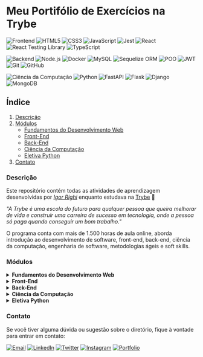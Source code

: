 # Meu Portifólio de Exercícios na Trybe
![Frontend](https://img.shields.io/badge/Frontend-333333?style=for-the-badge)
![HTML5](https://img.shields.io/badge/HTML5-E34F26?style=for-the-badge&logo=html5&logoColor=white)
![CSS3](https://img.shields.io/badge/CSS3-1572B6?style=for-the-badge&logo=css3&logoColor=white)
![JavaScript](https://img.shields.io/badge/JavaScript-F7DF1E?style=for-the-badge&logo=javascript&logoColor=black)
![Jest](https://img.shields.io/badge/Jest-C21325?style=for-the-badge&logo=jest&logoColor=white)
![React](https://img.shields.io/badge/React-61DAFB?style=for-the-badge&logo=react&logoColor=black)
![React Testing Library](https://img.shields.io/badge/RTL-61DAFB?style=for-the-badge)
![TypeScript](https://img.shields.io/badge/TypeScript-3178C6?style=for-the-badge&logo=typescript&logoColor=white)

![Backend](https://img.shields.io/badge/Backend-333333?style=for-the-badge)
![Node.js](https://img.shields.io/badge/Node.js-43853D?style=for-the-badge&logo=node.js&logoColor=white)
![Docker](https://img.shields.io/badge/Docker-2496ED?style=for-the-badge&logo=docker&logoColor=white)
![MySQL](https://img.shields.io/badge/MySQL-4479A1?style=for-the-badge&logo=mysql&logoColor=white)
![Sequelize ORM](https://img.shields.io/badge/Sequelize-52B0E7?style=for-the-badge)
![POO](https://img.shields.io/badge/POO-333333?style=for-the-badge)
![JWT](https://img.shields.io/badge/JWT-000000?style=for-the-badge)
![Git](https://img.shields.io/badge/Git-F05032?style=for-the-badge&logo=git&logoColor=white)
![GitHub](https://img.shields.io/badge/GitHub-181717?style=for-the-badge&logo=github&logoColor=white)

![Ciência da Computação](https://img.shields.io/badge/Ciência_da_Computação-0052CC?style=for-the-badge)
![Python](https://img.shields.io/badge/Python-3776AB?style=for-the-badge&logo=python&logoColor=white)
![FastAPI](https://img.shields.io/badge/FastAPI-009688?style=for-the-badge&logo=fastapi&logoColor=white)
![Flask](https://img.shields.io/badge/Flask-000000?style=for-the-badge&logo=flask&logoColor=white)
![Django](https://img.shields.io/badge/Django-092E20?style=for-the-badge&logo=django&logoColor=white)
![MongoDB](https://img.shields.io/badge/MongoDB-47A248?style=for-the-badge&logo=mongodb&logoColor=white)

## Índice

1. [Descrição](#descrição)
2. [Módulos](#módulos)
    - [Fundamentos do Desenvolvimento Web](#)
    - [Front-End](#)
    - [Back-End](#)
    - [Ciência da Computação](#)
    - [Eletiva Python](#)
3. [Contato](#contato)

### Descrição

Este repositório contém todas as atividades de aprendizagem desenvolvidas por _[Igor Righi](https://www.linkedin.com/in/igor-righi/)_ enquanto estudava na [Trybe](https://www.betrybe.com/) 🚀

_"A Trybe é uma escola do futuro para qualquer pessoa que queira melhorar de vida e construir uma carreira de sucesso em tecnologia, onde a pessoa só paga quando conseguir um bom trabalho."_

O programa conta com mais de 1.500 horas de aula online, aborda introdução ao desenvolvimento de software, front-end, back-end, ciência da computação, engenharia de software, metodologias ágeis e soft skills.

### Módulos

<details>

  <summary><strong> Fundamentos do Desenvolvimento Web </strong></summary>

  #### Seção 1: Unix, SHell e Git

  - [✅] 1: _Unix & Shell_
  - [✅] 2: _Git - O que é e para que serve_
  - [✅] 3: _Git & GitHub - Entendendo os comandos_

  #### Seção 2: Introdução à HTML & CSS

  - [✅] 1: _HTML & CSS - Estruturas de páginas_
  - [✅] 2: _HTML & CSS - Primeiros passos em CSS_
  - [✅] 3: _HTML & CSS - Seletores e posicionamento_
  - [✅] 4: _HTML Semântico_
  - [✅] 5: _Projeto - Lessons Learned_

  #### Seção 3: Introdução à JavaScript

  - [✅] 1: _JavaScript - Primeiros passos_
  - [✅] 2: _JavaScript - Array e loop For_
  - [✅] 3: _JavaScript - Funções_
  - [✅] 4: _JavaScript - Objetos_
  - [✅] 5: _JavaScript ES6 - let, const, arrow functions e template literals_
  - [✅] 6: _Projeto - Playground Functions_

  #### Seção 4: JavaScript: DOM, Eventos e Web Storage

  - [✅] 1: _Javascript - DOM e seletores_
  - [✅] 2: _Javascript - Trabalhando com elementos_
  - [✅] 3: _Javascript - Eventos_
  - [✅] 4: _Javascript - Web Storage_
  - [✅] 5: _Projeto - Arte com Pixels_

  #### Seção 5: HTML e CSS: Forms, Flexbox e Responsivo

  - [✅] 1: _HTML & CSS - Forms_
  - [✅] 2: _Bibliotecas JavaScript e FrameworksCSS_
  - [✅] 3: _CSS Flexbox - Parte 1_
  - [✅] 4: _CSS Flexbox - Parte 2_
  - [✅] 5: _CSS Responsivo - Mobile First_
  - [✅] 6: _Projeto - Trybewarts_

  #### Seção 6: Introdução à JavaScript ES6 e Testes Unitários

  - [✅] 1: _Fluxo de exceções e manipulação de objetos_
  - [✅] 2: _Primeiros passos em Jest_
  - [✅] 3: _Matchers e cobertura de código_
  - [✅] 4: _Projeto - JavaScript Testes Unitários_

  #### Seção 7: Higher Order Functions do JavaScript ES6

- [✅] 1: _Introdução a Higher Order Functions_
- [✅] 2: _Higher Order Functions - sort e map_
- [✅] 3: _Higher Order Functions - filter e reduce_
- [✅] 4: _JavaScript ES6 - spread operator, rest parameters e object destructuring_
- [✅] 5: _JavaScript ES6 - Array destructuring, Default destructuring, Object property shorthand e default parameters_
- [✅] 6: _Projeto - Zoo Functions_
</details>

<details>
  <summary><strong> Front-End </strong></summary>

  #### Seção 1: Introdução ao Frontend e JavaScript assícrono

  - [✅] 1: _Ambiente de desenvolvimento_
  - [✅] 2: _JavaScript Assícrono - Promises e fetch_
  - [✅] 3: _Prática - Casa de Câmbio_
  - [✅] 4: _Async, await e testes assíncronos_
  - [✅] 5: _Projeto - iChoveu_

  #### Seção 2: Introdução ao React

  - [✅] 1: _Introdução ao React e ao Typescript_
  - [✅] 2: _Componentes React e Props_
  - [✅] 3: _Avançando em componentes_
  - [✅] 4: _Prática - Solar System_
  - [✅] 5: _Estados e eventos_
  - [✅] 6: _Formulários_
  - [✅] 7: _Prática - Store Back Office_
  - [✅] 8: _Projeto - Password Manager_

  #### Seção 3: Aprofundando no React

  - [✅] 1: _React Router_
  - [✅] 2: _useEffect_
  - [✅] 3: _Prática - Clonando o Twitter_
  - [✅] 4: _Projeto - Trybetunes_

  #### Seção 4: Testes automatizados com React Testing Library

  - [✅] 1: _Introdução a React Testing Library_
  - [✅] 2: _RTL - Mocks_
  - [✅] 3: _RTL - Testando React Router_
  - [✅] 4: _Projeto - Testes em React_

  #### Seção 5: Metodologias Ágeis

  - [✅] 1: _CSS Modules_
  - [✅] 2: _Styled Components_
  - [✅] 3: _Metodologias ágeis_
  - [✅] 4: _Projeto: Frontend Online Store_

  #### Seção 6: Gerenciamento de estado com Redux

  - [✅] 1: _Introdução ao Redux - O estado global da aplicação_
  - [✅] 2: _Usando o Redux no React_
  - [✅] 3: _Usando o Redux no React - Prática_
  - [✅] 4: _Usando o Redux no React - Actions Assíncronas_
  - [✅] 5: _Testes em React-Redux_
  - [✅] 6: _Projeto - Trybe Wallet_

  #### Seção 7: Componentes de Classes e Context API e React Hooks

  - [✅] 1: _Componentes de Classes_
  - [✅] 2: _Context API_
  - [✅] 3: _Custom Hooks_
  - [✅] 4: _Projeto - StarWars_

  #### Seção 8: Projeto - App de Receitas

  - [✅] 1: _Projeto - App de Receitas_

</details>

<details>
  <summary><strong> Back-End </strong></summary>

  #### Seção 1: Docker - Utilizando Containers

  - [✅] 1: _Utilizando Containers_
  - [✅] 2: _Manipulando Imagens no Docker_
  - [✅] 3: _Orquestrando Containers com Docker Compose_
  - [✅] 4: _Projeto - Docker ToDo List_

  #### Seção 2: Introdução ao SQL

  - [✅] 1: _Banco de dados SQL_
  - [✅] 2: _Encontrando Dados em um Banco de Dados_
  - [✅] 3: _Filtrando Dados de Forma Específicas_
  - [✅] 4: _Manipulando Tabelas_
  - [✅] 5: _Projeto - All for One_

  #### Seção 3: Funções SQL - JOINs e Normalização

  - [✅] 1: _Funções mais usadas no SQL_
  - [✅] 2: _Descomplicando JOINs_
  - [✅] 3: _Transformando Ideias em um Modelo de Banco de Dados_
  - [✅] 4: _Projeto - One for All_

  #### Seção 4: Introdução a Desenvolvimento Web com NodeJs

  - [✅] 1: _Runtime Assíncrono_
  - [✅] 2: _Rest API com Express_
  - [✅] 3: _Testes de Integração_
  - [✅] 4: _Express e Middlewares_
  - [✅] 5: _Express e MySQL_
  - [✅] 6: _Projeto - Talk Manager_

  #### Seção 5: Arquitetura de Software - Model, Service e Controller

  - [✅] 1: _Camada Model_
  - [✅] 2: _Refatorando a Camada Model_
  - [✅] 3: _Camada Servie_
  - [✅] 4: _Refatorando a Camada Service_
  - [✅] 5: _Refatorando a Camada Controller_
  - [✅] 6: _Projeto - Store Manager_

  #### Seção 6: NodeJs - ORM e Autenticação

  - [✅] 1: _Interface da Aplicação com o Banco de Dados_
  - [✅] 2: _Associations 1-1 e 1-N_
  - [✅] 3: _Associations N-N e Transactions_
  - [✅] 4: _JSON Web Token_
  - [✅] 5: _Projeto - API de Blogs_

  #### Seção 7: Implementação de Aplicações na Nuvem

  - [✅] 1: _Infraestrutura e Depoly com Railway_

  #### Seção 8: Introdução a TypeScript

  - [✅] 1: _Introdução a TypeScript_
  - [✅] 2: _Tipagem Estática e Generics_
  - [✅] 3: _Express com TypeScript_
  - [✅] 4: _Projeto - Trybesmith_

  #### Seção 9: Programação Orientada a Objetos

  - [✅] 1: _Introdução a Orientação a Objetos_
  - [✅] 2: _Herança e Composição_
  - [✅] 3: _Polimorfismo_
  - [✅] 4: _Introdução aos Principios SOD_
  - [✅] 4: _Introdução aos Principios LI_
  - [✅] 4: _Projeto - Trybers and Dragons_

  #### Seção 10: Projeto Trybe Futebol Clube

  - [✅] 1: _Express com Classes_
  - [✅] 2: _Projeto - TFC_

</details>

<details>

  <summary><strong> Ciência da Computação </strong></summary>

  #### Seção 1: Introdução à Python

  - [✅] 1: _Aprendendo Python_
  - [✅] 2: _Entrada e Saída de Dados com Testes_
  - [✅] 3: _P.O.O em Python_
  - [✅] 4: _Projeto - Job Insights_

  #### Seção 2: Algoritmos

  - [✅] 1: _Complexidade de Algoritmos_
  - [✅] 2: _Recursividade e Estratégias para Solução de Problemas_
  - [✅] 3: _Algoritmos de ordenação e busca_
  - [✅] 4: _Projeto - Algoritmos_

  #### Seção 3: Estrutura de Dados I: Lista Lineares

  - [✅] 1: _Arrays_
  - [✅] 2: _Nó e Listas Encadeadas_
  - [✅] 3: _Pilhas e Filas_
  - [✅] 4: _Projeto - TING - Trybe Is Not Google_

  #### Seção 4: Estrutura de Dados II: Hashmaps e Sets

  - [✅] 1: _Hashmap e Dict_
  - [✅] 2: _Set_
  - [✅] 3: _Projeto - Restaurant Orders_

</details>

<details>

  <summary><strong> Eletiva Python </strong></summary>

  #### Seção 1: Debug com Python

  - [✅] 1: _Estratégias de debug com Python_
  - [✅] 2: _Automatizando o Bug Hunting com Pytest_
  - [🕒] 3: _Avançando nos testes em Python_
  - [🕒] 4: _Projeto - ProFiler_

  #### Seção 2: Programação Orientada a Objetos

  - [🕒] 1: _Exercícios_
  - [🕒] 2: _Tipagem e Pilares da POO_
  - [🕒] 3: _Classes Abstratas, Interfaces e Protocolos_
  - [🕒] 4: _Projeto - Invetory Report_

  #### Seção 3: Flask

  - [🕒] 1: _MongoDB_
  - [🕒] 2: _Ambiente e Primeira API_
  - [🕒] 3: _Exercícios_
  - [🕒] 4: _Server Side Rendering em Flask_
  - [🕒] 5: _API e Testes em Flask_
  - [🕒] 6: _Projeto Traduzo_

  #### Seção 4: Masterclass FastAPI

  - [🕒] 1: _Masterclass FastAPI I_
  - [🕒] 2: _Masterclass FastAPI II_

  #### Seção 5: Django I

  - [🕒] 1: _Ambiente de Banco de Dados e ORM_
  - [🕒] 2: _Templates do Django_
  - [🕒] 3: _Exercício_
  - [🕒] 4: _Formulários e Relacionamento de Modelos_
  - [🕒] 5: _Django Rest Framework_
  - [🕒] 6: _Projeto SpotNews_

  #### Seção 6: Django II

  - [🕒] 1: _Autenticação_
  - [🕒] 2: _Testando aplicações Django_
  - [🕒] 3: _Deployment no Railway_
  - [🕒] 4: _Projeto Super Portifólio_

  #### Seção 7: Raspagem de Dados

  - [🕒] 1: _Raspagem de Dados_
  - [🕒] 2: _Outras ferramentas de raspagem de dados_
  - [🕒] 3: _Exercícios_
  - [🕒] 4: _Projeto Tech News_

</details>

### Contato

Se você tiver alguma dúvida ou sugestão sobre o diretório, fique à vontade para entrar em contato:

[![Email](https://img.shields.io/badge/Email-D14836?style=for-the-badge&logo=gmail&logoColor=white)](mailto:righigordev@gmail.com)
[![LinkedIn](https://img.shields.io/badge/LinkedIn-0077B5?style=for-the-badge&logo=linkedin&logoColor=white)](https://www.linkedin.com/in/igor-righi/) [![Twitter](https://img.shields.io/badge/Twitter-1DA1F2?style=for-the-badge&logo=twitter&logoColor=white)](https://twitter.com/righigor) [![Instagram](https://img.shields.io/badge/Instagram-E4405F?style=for-the-badge&logo=instagram&logoColor=white)](https://www.instagram.com/righigor/) [![Portfolio](https://img.shields.io/badge/Portfolio-9cf?style=for-the-badge&logo=appveyor&logoColor=white)](https://righigordev.netlify.app/)